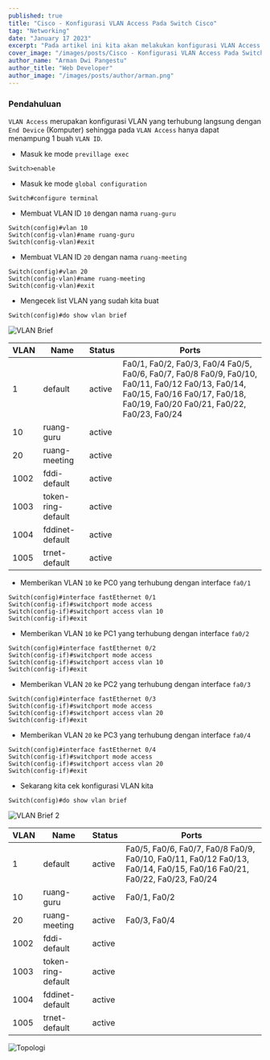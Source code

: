 ```yaml
---
published: true
title: "Cisco - Konfigurasi VLAN Access Pada Switch Cisco"
tag: "Networking"
date: "January 17 2023"
excerpt: "Pada artikel ini kita akan melakukan konfigurasi VLAN Access pada Switch Cisco"
cover_image: "/images/posts/Cisco - Konfigurasi VLAN Access Pada Switch Cisco.png"
author_name: "Arman Dwi Pangestu"
author_title: "Web Developer"
author_image: "/images/posts/author/arman.png"
---
```


### Pendahuluan

`VLAN Access` merupakan konfigurasi VLAN yang terhubung langsung dengan `End Device` (Komputer) sehingga pada `VLAN Access` hanya dapat menampung 1 buah `VLAN ID`.

- Masuk ke mode `previllage exec`

```shell
Switch>enable
```

- Masuk ke mode `global configuration`

```shell
Switch#configure terminal
```

- Membuat VLAN ID `10` dengan nama `ruang-guru`

```shell
Switch(config)#vlan 10
Switch(config-vlan)#name ruang-guru
Switch(config-vlan)#exit
```

- Membuat VLAN ID `20` dengan nama `ruang-meeting`

```shell
Switch(config)#vlan 20
Switch(config-vlan)#name ruang-meeting
Switch(config-vlan)#exit
```

- Mengecek list VLAN yang sudah kita buat

```shell
Switch(config)#do show vlan brief
```

![VLAN Brief](${NEXT_PUBLIC_PUBLIC_ASSETS}/cisco_vlan_access/vlan_brief.png)

| VLAN | Name               | Status | Ports                                                                                                                                                                            |
| ---- | ------------------ | ------ | -------------------------------------------------------------------------------------------------------------------------------------------------------------------------------- |
| 1    | default            | active | Fa0/1, Fa0/2, Fa0/3, Fa0/4 Fa0/5, Fa0/6, Fa0/7, Fa0/8 Fa0/9, Fa0/10, Fa0/11, Fa0/12 Fa0/13, Fa0/14, Fa0/15, Fa0/16 Fa0/17, Fa0/18, Fa0/19, Fa0/20 Fa0/21, Fa0/22, Fa0/23, Fa0/24 |
| 10   | ruang-guru         | active |                                                                                                                                                                                  |
| 20   | ruang-meeting      | active |                                                                                                                                                                                  |
| 1002 | fddi-default       | active |                                                                                                                                                                                  |
| 1003 | token-ring-default | active |                                                                                                                                                                                  |
| 1004 | fddinet-default    | active |                                                                                                                                                                                  |
| 1005 | trnet-default      | active |                                                                                                                                                                                  |

- Memberikan VLAN `10` ke PC0 yang terhubung dengan interface `fa0/1`

```shell
Switch(config)#interface fastEthernet 0/1
Switch(config-if)#switchport mode access
Switch(config-if)#switchport access vlan 10
Switch(config-if)#exit
```

- Memberikan VLAN `10` ke PC1 yang terhubung dengan interface `fa0/2`

```shell
Switch(config)#interface fastEthernet 0/2
Switch(config-if)#switchport mode access
Switch(config-if)#switchport access vlan 10
Switch(config-if)#exit
```

- Memberikan VLAN `20` ke PC2 yang terhubung dengan interface `fa0/3`

```shell
Switch(config)#interface fastEthernet 0/3
Switch(config-if)#switchport mode access
Switch(config-if)#switchport access vlan 20
Switch(config-if)#exit
```

- Memberikan VLAN `20` ke PC3 yang terhubung dengan interface `fa0/4`

```shell
Switch(config)#interface fastEthernet 0/4
Switch(config-if)#switchport mode access
Switch(config-if)#switchport access vlan 20
Switch(config-if)#exit
```

- Sekarang kita cek konfigurasi VLAN kita

```shell
Switch(config)#do show vlan brief
```

![VLAN Brief 2](${NEXT_PUBLIC_PUBLIC_ASSETS}/cisco_vlan_access/vlan_brief2.png)

| VLAN | Name               | Status | Ports                                                                                                                  |
| ---- | ------------------ | ------ | ---------------------------------------------------------------------------------------------------------------------- |
| 1    | default            | active | Fa0/5, Fa0/6, Fa0/7, Fa0/8 Fa0/9, Fa0/10, Fa0/11, Fa0/12 Fa0/13, Fa0/14, Fa0/15, Fa0/16 Fa0/21, Fa0/22, Fa0/23, Fa0/24 |
| 10   | ruang-guru         | active | Fa0/1, Fa0/2                                                                                                           |
| 20   | ruang-meeting      | active | Fa0/3, Fa0/4                                                                                                           |
| 1002 | fddi-default       | active |                                                                                                                        |
| 1003 | token-ring-default | active |                                                                                                                        |
| 1004 | fddinet-default    | active |                                                                                                                        |
| 1005 | trnet-default      | active |                                                                                                                        |

![Topologi](${NEXT_PUBLIC_PUBLIC_ASSETS}/cisco_vlan_access/topologi.png)
